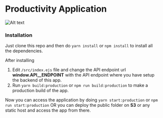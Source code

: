 # Productivity Application


![Alt text](https://s3.ap-south-1.amazonaws.com/productivityapp/screenshot.png "Productivity Application")


### Installation

Just clone this repo
and then do `yarn install` or `npm install` to install all the dependencies.

After installing

1. Edit `/src/index.ejs` file and change the API endpoint url **window.__API__ENDPOINT__** with the API endpoint where you have setup the backend of this app.
2. Run `yarn build:production` or `npm run build:production` to make a production build of the app.

Now you can access the application by doing `yarn start:production` or `npm run start:production` OR you can deploy the public folder on **S3** or any static host and access the app from there.
